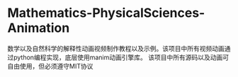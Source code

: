 # Mathematics-PhysicalSciences-Animation
数学以及自然科学的解释性动画视频制作教程以及示例。该项目中所有视频动画通过python编程实现，底层使用manim动画引擎库。 该项目中所有源码以及动画可自由使用，但必须遵守MIT协议
